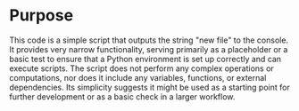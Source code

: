 # Purpose
This code is a simple script that outputs the string "new file" to the console. It provides very narrow functionality, serving primarily as a placeholder or a basic test to ensure that a Python environment is set up correctly and can execute scripts. The script does not perform any complex operations or computations, nor does it include any variables, functions, or external dependencies. Its simplicity suggests it might be used as a starting point for further development or as a basic check in a larger workflow.
